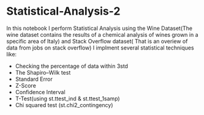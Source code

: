 # Statistical-Analysis-2
In this notebook I perform Statistical Analysis using the Wine Dataset(The wine dataset contains the results of a chemical analysis of wines grown in a specific area of Italy) and Stack Overflow dataset( That is an overiew of data from jobs on stack overflow)
I implment several statistical techniques like:
- Checking the percentage of data within 3std
- The Shapiro–Wilk test
- Standard Error
- Z-Score 
- Confidence Interval
- T-Test(using st.ttest_ind & st.ttest_1samp)
- Chi squared test (st.chi2_contingency) 
